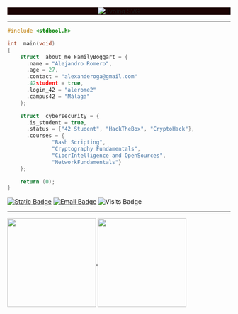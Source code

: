 <div align="center" style="background-color: #1C0303;">
    <a href="https://git.io/typing-svg">
        <img src="https://readme-typing-svg.herokuapp.com?font=Doto&duration=5000&color=31F707&background=1C0303&center=true&vCenter=true&multiline=true&repeattrue&width=435&lines=Hi%2C+I'm+Family+Boggart" alt="Typing SVG" />
    </a>
</div>

***
<!--
**FamilyBoggart/FamilyBoggart** is a ✨ _special_ ✨ repository because its `README.md` (this file) appears on your GitHub profile.
<!-- About me code snippet in C-->
```c
#include <stdbool.h>

int  main(void)
{
    struct  about_me FamilyBoggart = {
      .name = "Alejandro Romero",
      .age = 27,
      .contact = "alexanderoga@gmail.com"
      .42student = true,
      .login_42 = "alerome2"
      .campus42 = "Málaga"
    };

    struct  cybersecurity = {
      .is_student = true,
      .status = {"42 Student", "HackTheBox", "CryptoHack"},
      .courses = {
              "Bash Scripting",
              "Cryptography Fundamentals",
              "CiberIntelligence and OpenSources",
              "NetworkFundamentals"}
    };

    return (0);
}
```

[![Static Badge](https://img.shields.io/badge/Linkedin-%2350A7E0?style=flat&logo=linkedin)](https://www.linkedin.com/in/familyboggart/) [![Email Badge](https://img.shields.io/badge/Gmail-%2372ec?style=flat&logo=Gmail&logoColor=%de0a0a)](mailto:alexanderoga@gmail.com?subject=Test) ![Visits Badge](https://komarev.com/ghpvc/?username=FamilyBoggart&color=2350A7&abbreviated=true)
***
<p></p>
<a href="https://github.com/anuraghazra/github-readme-stats">
  <img height=200 align="center" src="https://github-readme-stats.vercel.app/api?username=FamilyBoggart&theme=gotham" />
</a>
<a href="https://github.com/anuraghazra/convoychat">
  <img height=200 align="center" src="https://github-readme-stats.vercel.app/api/top-langs?username=FamilyBoggart&theme=gotham&layout=compact&langs_count=8&card_width=200" />
</a>
